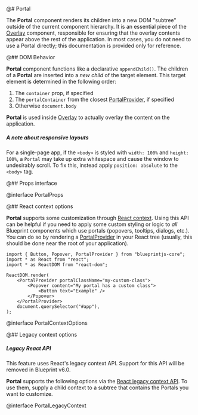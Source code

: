 @# Portal

The __Portal__ component renders its children into a new DOM "subtree" outside of the current component
hierarchy. It is an essential piece of the [Overlay](#core/components/overlay) component, responsible for
ensuring that the overlay contents appear above the rest of the application. In most cases, you do not
need to use a Portal directly; this documentation is provided only for reference.

@## DOM Behavior

__Portal__ component functions like a declarative `appendChild()`. The children of a __Portal__ are inserted into a *new child* of the target element. This target element is determined in the following order:
1. The `container` prop, if specified
2. The `portalContainer` from the closest [PortalProvider](#core/context/portal-provider), if specified
3. Otherwise `document.body`


__Portal__ is used inside [Overlay](#core/components/overlay) to actually overlay the content on the
application.

<div class="@ns-callout @ns-intent-warning @ns-icon-move @ns-callout-has-body-content">
    <h5 class="@ns-heading">A note about responsive layouts</h5>

For a single-page app, if the `<body>` is styled with `width: 100%` and `height: 100%`, a `Portal`
may take up extra whitespace and cause the window to undesirably scroll. To fix this, instead
apply `position: absolute` to the `<body>` tag.

</div>

@## Props interface

@interface PortalProps

@## React context options

__Portal__ supports some customization through [React context](https://react.dev/learn/passing-data-deeply-with-context).
Using this API can be helpful if you need to apply some custom styling or logic to _all_ Blueprint
components which use portals (popovers, tooltips, dialogs, etc.). You can do so by rendering a
[PortalProvider](#core/context/portal-provider) in your React tree
(usually, this should be done near the root of your application).

```tsx
import { Button, Popover, PortalProvider } from "blueprintjs-core";
import * as React from "react";
import * as ReactDOM from "react-dom";

ReactDOM.render(
    <PortalProvider portalClassName="my-custom-class">
        <Popover content="My portal has a custom class">
            <Button text="Example" />
        </Popover>
    </PortalProvider>
    document.querySelector("#app"),
);
```

@interface PortalContextOptions

@## Legacy context options

<div class="@ns-callout @ns-intent-danger @ns-icon-error @ns-callout-has-body-content">
    <h5 class="@ns-heading">Legacy React API</h5>

This feature uses React's legacy context API. Support for this API will be removed in Blueprint v6.0.

</div>

__Portal__ supports the following options via the [React legacy context API](https://reactjs.org/docs/legacy-context.html).
To use them, supply a child context to a subtree that contains the Portals you want to customize.

@interface PortalLegacyContext
